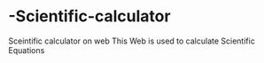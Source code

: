 # -Scientific-calculator
Sceintific calculator on web
This Web is used to calculate Scientific Equations 
